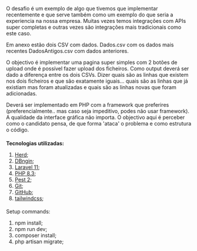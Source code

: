 O desafio é um exemplo de algo que tivemos que implementar recentemente e que serve também como um exemplo do que seria
a experiencia na nossa empresa. Muitas vezes temos integrações com APIs super completas e outras vezes são integrações
mais tradicionais como este caso.

Em anexo estão dois CSV com dados.
Dados.csv com os dados mais recentes
DadosAntigos.csv com dados anteriores.

O objectivo é implementar uma pagina super simples com 2 botões de upload onde é possível fazer upload dos ficheiros.
Como output deverá ser dado a diferença entre os dois CSVs. Dizer quais são as linhas que existem nos dois ficheiros e
que são exatamente iguais... quais são as linhas que já existiam mas foram atualizadas e quais são as linhas novas que
foram adicionadas.

Deverá ser implementado em PHP com a framework que preferires (preferencialmente.. mas caso seja impeditivo, podes não
usar framework). A qualidade da interface gráfica não importa. O objectivo aqui é perceber como o candidato pensa, de
que forma 'ataca' o problema e como estrutura o código.

####

<b>Tecnologias utilizadas:</b>

1) <a href="https://herd.laravel.com/">Herd</a>;
2) <a href="https://dbngin.com/">DBngin</a>;
3) <a href="https://laravel.com/">Laravel 11</a>;
4) <a href="https://www.php.net/">PHP 8.3</a>;
5) <a href="https://pestphp.com/">Pest 2</a>;
6) <a href="https://www.git-scm.com/">Git</a>;
7) <a href="https://github.com/">GitHub</a>;
8) <a href="https://tailwindcss.com/">tailwindcss</a>;

####

Setup commands:

1) npm install;
2) npm run dev;
3) composer install;
4) php artisan migrate;
